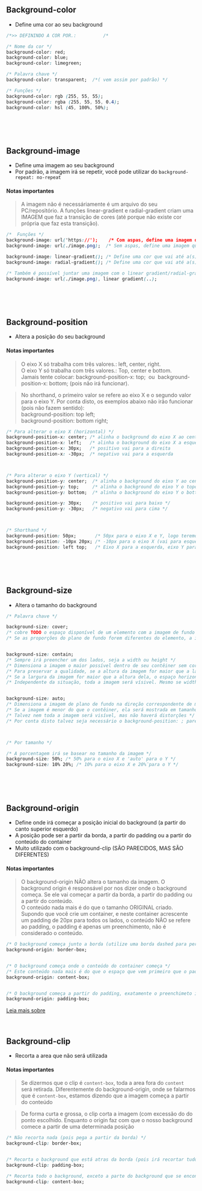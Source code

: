 
## Background-color
* Define uma cor ao seu background

```css
/*>> DEFININDO A COR POR.:          /* 

/* Nome da cor */
background-color: red; 
background-color: blue;
background-color: limegreen;

/* Palavra chave */
background-color: transparent;  /*( vem assim por padrão) */

/* Funções */ 
background-color: rgb (255, 55, 55);
background-color: rgba (255, 55, 55, 0.4);
background-color: hsl (45, 100%, 50%);
```

</br>
</br>
</br>


## Background-image
* Define uma imagem ao seu background 
* Por padrão, a imagem irá se repetir, você pode utilizar do `background-repeat: no-repeat`

#### Notas importantes
>A imagem não é necessáriamente é um arquivo do seu PC/repositório. A funções linear-gradient e radial-gradient criam uma IMAGEM que faz a transição de cores (até porque não existe cor própria que faz esta transição). 
```css
/*  Funções */
background-image: url('https://');    /* Com aspas, define uma imagem que está salva na web */
background-image: url(./image.png);  /* Sem aspas, define uma imagem que está salva no repositório */     

background-image: linear-gradient(); /* Define uma cor que vai até a(s) outra(s) em forma de linha */
background-image: radial-gradient(); /* Define uma cor que vai até a(s) outra(s) em forma de círculo */

/* Também é possível juntar uma imagem com o linear gradient/radial-gradient */ 
background-image: url(./image.png), linear gradient(..);
```

</br>
</br>
</br>


## Background-position
* Altera a posição do seu background 
#### Notas importantes
> O eixo X só trabalha com três valores.: left, center, right. </br>
> O eixo Y só trabalha com três valores.: Top, center e bottom. </br>
>Jamais tente colocar: background-position-x: top; &nbsp;ou&nbsp;  background-position-x: bottom; (pois não irá funcionar). </br>

> No shorthand, o primeiro valor se refere ao eixo X e o segundo valor para o eixo Y. Por conta disto, os exemplos abaixo não irão funcionar (pois não fazem sentido): </br>
> background-position: top left; </br>
> background-position: bottom right;

```css
/* Para alterar o eixo X (horizontal) */
background-position-x: center; /* alinha o background do eixo X ao centro  */ 
background-position-x: left;   /* alinha o background do eixo X a esquerda */ 
background-position-x: 30px;   /* positivo vai para a direita              */ 
background-position-x: -30px;  /* negativo vai para a esquerda             */  



/* Para alterar o eixo Y (vertical) */
background-position-y: center;  /* alinha o background do eixo Y ao centro */ 
background-position-y: top;     /* alinha o background do eixo Y o topo    */ 
background-position-y: bottom;  /* alinha o background do eixo Y o bottom  */ 

background-position-y: 30px;    /* positivo vai para baixo */ 
background-position-y: -30px;   /* negativo vai para cima */  



/* Shorthand */ 
background-position: 50px;       /* 50px para o eixo X e Y, logo teremos um background para baixo e direita */ 
background-position: -10px 20px; /* -10px para o eixo X (vai para esquerda) e 20px para o eixo Y (vai pra baixo) */
background-position: left top;   /* Eixo X para a esquerda, eixo Y para o topo */
``` 

</br>
</br>
</br>


## Background-size
* Altera o tamanho do background

```css
/* Palavra chave */

background-size: cover; 
/* cobre TODO o espaço disponível de um elemento com a imagem de fundo */
/* Se as proporções do plano de fundo forem diferentes do elemento, a imagem será cortada vertical ou horizontalmente. */ 


background-size: contain;
/* Sempre irá preencher um dos lados, seja a width ou height */  
/* Dimensiona a imagem o maior possível dentro de seu contêiner sem cortar ou esticar a imagem. */
/* Para preservar a qualidade, se a altura da imagem for maior que a largura, o contain fará com que o espaço vertical seja ocupado. */
/* Se a largura da imagem for maior que a altura dela, o espaço horizontal será o cupado. */
/* Independente da situação, toda a imagem será vísivel. Mesmo se width/height forem extremamente pequenas, a imagem irá continuar completa */


background-size: auto;
/* Dimensiona a imagem de plano de fundo na direção correspondente de modo que suas proporções intrínsecas sejam mantidas. */
/* Se a imagem é menor do que o contêiner, ela será mostrada em tamanho original, enquanto se a imagem é maior do que o contêiner, ela será escalada para caber dentro dele. */
/* Talvez nem toda a imagem será visível, mas não haverá distorções */
/* Por conta disto talvez seja necessário o background-position: ; parece espeficicar uma parte que deseja ver da imagem */



/* Por tamanho */

/* A porcentagem irá se basear no tamanho da imagem */ 
background-size: 50%; /* 50% para o eixo X e 'auto' para o Y */
background-size: 10% 20%; /* 10% para o eixo X e 20%¨para o Y */ 
```

</br>
</br>
</br>


## Background-origin 
* Define onde irá começar a posição inicial do background (a partir do canto superior esquerdo)
* A posição pode ser a partir da borda, a partir do padding ou a partir do conteúdo do container
* Muito utilizado com o background-clip (SÃO PARECIDOS, MAS SÃO DIFERENTES)


#### Notas importantes
> O background-origin NÃO altera o tamanho da imagem. O background origin é responsável por nos dizer onde o background começa. Se ele vai começar a partir da borda, a partir do padding ou a partir do conteúdo. </br>
> O conteúdo nada mais é do que o tamanho ORIGINAL criado. Supondo que você crie um container, e neste container acrescente um padding de 20px para todos os lados, o conteúdo NÃO se refere ao padding, o padding é apenas um preenchimento, não é considerado o conteúdo.  
```css
/* O background começa junto a borda (utilize uma borda dashed para perceber isto) */ 
background-origin: border-box; 


/* O background começa onde o conteúdo do container começa */ 
/* Este conteúdo nada mais é do que o espaço que vem primeiro que o padding (caso haja padding no seu container) */
background-origin: content-box;


/* O background começa a partir do padding, exatamente o preenchimeto interno está */
background-origin: padding-box;
```
<a href="https://developer.mozilla.org/en-US/docs/Web/CSS/background-clip">Leia mais sobre</a>

</br>

## Background-clip
* Recorta a area que não será utilizada


#### Notas importantes
> Se dizermos que o clip é `content-box`, toda a area fora do `content` será retirada. Diferentemente do background-origin, onde se falarmos que é `content-box`, estamos dizendo que a imagem começa a partir do conteúdo </br>

> De forma curta e grossa, o clip corta a imagem (com excessão do do ponto escolhido. Enquanto o origin faz com que o nosso background comece a partir de uma determinada posição

```css
/* Não recorta nada (pois pega a partir da borda) */ 
background-clip: border-box;


/* Recorta o background que está atras da borda (pois irá recortar tudo depois do padding */
background-clip: padding-box;  

/* Recorta todo o background, exceto a parte do background que se encontra no content-box do container */
background-clip: content-box;